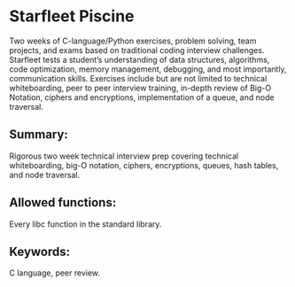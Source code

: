 # Starfleet Piscine
Two weeks of C-language/Python exercises, problem solving, team projects, and exams based on traditional coding interview challenges. Starfleet tests a student’s understanding of data structures, algorithms, code optimization, memory management, debugging, and most importantly, communication skills. Exercises include but are not limited to technical whiteboarding, peer to peer interview training, in-depth review of Big-O Notation, ciphers and encryptions, implementation of a queue, and node traversal.

## Summary:
Rigorous two week technical interview prep covering technical whiteboarding, big-O notation, ciphers, encryptions, queues, hash tables, and node traversal.
## Allowed functions:
Every libc function in the standard library.
## Keywords:
C language, peer review.
